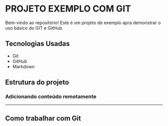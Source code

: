 # PROJETO EXEMPLO COM GIT

Bem-vindo ao repositório! Este é um projeto de exemplo apra demonstrar o uso básico do GIT e GitHub.

## Tecnologias Usadas

- Git
- GitHub
- Markdown

## Estrutura do projeto

### Adicionando conteúdo remotamente

---

## Como trabalhar com Git
